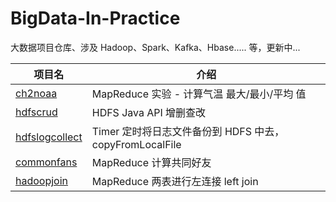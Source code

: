 # BigData-In-Practice
大数据项目仓库、涉及 Hadoop、Spark、Kafka、Hbase..... 等，更新中...



| 项目名                                                       | 介绍                                                    |
| ------------------------------------------------------------ | ------------------------------------------------------- |
| [ch2noaa](https://github.com/whirlys/BigData-In-Practice/tree/master/ch2noaa) | MapReduce 实验 - 计算气温 最大/最小/平均 值             |
| [hdfscrud](https://github.com/whirlys/BigData-In-Practice/tree/master/hdfscrud) | HDFS Java API 增删查改                                  |
| [hdfslogcollect](https://github.com/whirlys/BigData-In-Practice/tree/master/hdfslogcollect) | Timer 定时将日志文件备份到 HDFS 中去，copyFromLocalFile |
| [commonfans](https://github.com/whirlys/BigData-In-Practice/tree/master/commonfans) | MapReduce 计算共同好友                                  |
| [hadoopjoin](https://github.com/whirlys/BigData-In-Practice/tree/master/hadoopjoin) | MapReduce 两表进行左连接 left join                      |


